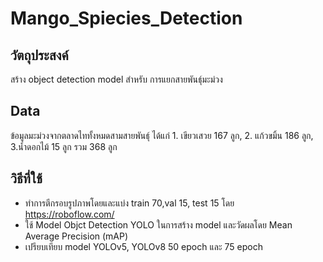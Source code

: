 # Mango_Spiecies_Detection
## วัตถุประสงค์
สร้าง object detection model สำหรับ การแยกสายพันธ์ุมะม่วง
## Data
ข้อมูลมะม่วงจากตลาดไททั้งหมดสามสายพันธุ์ ได้แก่ 1. เขียวเสวย 167 ลูก, 2. แก้วขมิ้น 186 ลูก, 3.น้ำดอกไม้ 15 ลูก รวม 368 ลูก
## วิธีที่ใช้
- ทำการตีกรอบรูปภาพโดยและแบ่ง train 70,val 15, test 15 โดย https://roboflow.com/
- ใช้ Model Objct Detection YOLO ในการสร้าง model และวัดผลโดย Mean Average Precision (mAP)
- เปรียบเทียบ model YOLOv5, YOLOv8 50 epoch และ 75 epoch
